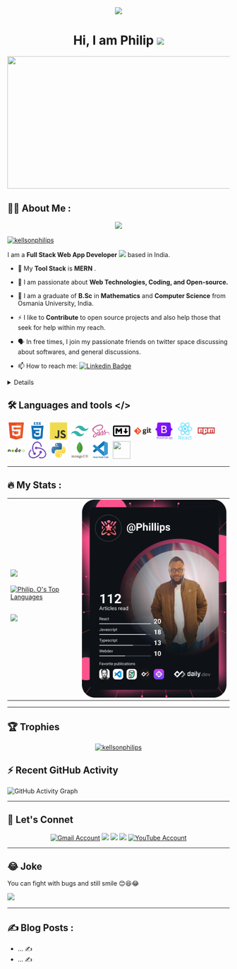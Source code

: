 <div id="header" align="center">
  <img src="https://media.giphy.com/media/M9gbBd9nbDrOTu1Mqx/giphy.gif" width="100"/>
</div>

<!---<div id="badges" align="center">
  <a href="https://www.linkedin.com/in/orji-philip-a3579b128/">
    <img src="https://img.shields.io/badge/LinkedIn-blue?style=for-the-badge&logo=linkedin&logoColor=white" alt="LinkedIn Badge"/>
  </a>
  <a href="https://www.instagram.com/tech_phills/">
    <img src="https://img.shields.io/badge/InstaGram-coral?style=for-the-badge&logo=instagram&logoColor=white" alt="Instagram Badge"/>
  </a>
  <a href="https://twitter.com/kellsonphilips">
    <img src="https://img.shields.io/badge/Twitter-blue?style=for-the-badge&logo=twitter&logoColor=white" alt="Twitter Badge"/>
  </a>
</div> -->

<h1 align="center">
  Hi, I am Philip 
  <img src="https://media.giphy.com/media/hvRJCLFzcasrR4ia7z/giphy.gif" width="90"/>
</h1>


<div align="center">
  <img src="https://media.giphy.com/media/dWesBcTLavkZuG35MI/giphy.gif" width="600" height="300"/>
</div>


## :man_technologist: About Me :

<p align="center">
  <a href="https://github.com/jaypavasiya"><img src="https://readme-typing-svg.herokuapp.com?duration=3000&lines=I+am+Philip+Orji%20|+🤓🤝;Full%20Stack+Developer;MongoDB|+ExpressJs|+ReacJs|+NodeJs;Always+Ready+to+learn!;Tech+Enthusiast|+Funtionality+Inquisitive;Content%20Creator%20|+Blogging+in%20progress;Developers+Startup+Advocate&center=true&width=500&height=50"></a>
</p>

<p align="left"> <a href="https://twitter.com/intent/follow?screen_name=kellsonphilips" target="blank"><img src="https://img.shields.io/twitter/follow/kellsonphilips?logo=twitter&style=for-the-badge" alt="kellsonphilips" /></a> </p>


I am a **Full Stack Web App Developer** <img src="https://media.giphy.com/media/WUlplcMpOCEmTGBtBW/giphy.gif" width="30"> based in India.

  - :telescope: My **Tool Stack** is **MERN** .
  
  - :seedling: I am passionate about **Web Technologies, Coding, and Open-source.** 
  
  - :school: I am a graduate of **B.Sc** in **Mathematics** and **Computer Science** from Osmania University, India. 
  
  - :zap: I like to **Contribute** to open source projects and also help those that seek for help within my reach. 
  
  - :speaking_head: In free times, I join my passionate friends on twitter space discussing about softwares, and general discussions.
  
  - :mailbox: How to reach me: [![Linkedin Badge](https://img.shields.io/badge/-Philip.O-blue?style=flat&logo=Linkedin&logoColor=white)](https://www.linkedin.com/in/orji-philip-a3579b128/)

<details>
<h3 align="left">Support:</h3>
<p><a href="https://github.com/sponsors/kellsonphilips">Sponsor me on Github</a></p> <br/>
<p><a href="https://ko-fi.com/kellsonphilips"> <img align="left" src="https://cdn.ko-fi.com/cdn/kofi3.png?v=3" height="50" width="210" alt="kellsonphilips" /></a></p><br><br>
</details>

<!-- 
## My main Stack tools: 

  
  - MongoDB
  - ExpressJs
  - ReactJs
  - NodeJs
 -->

<!-- 
## I am open to:

  - Work opportunities
  - Collaborations for projects
  - Sponsorships
  - Developer advocacy opportunities

---
 -->


## :hammer_and_wrench: Languages and tools </>

<div> 
  <img src="https://github.com/devicons/devicon/blob/master/icons/html5/html5-original.svg" title="HTML5" alt="HTML5" height="40" width="40" />&nbsp;
  <img src="https://github.com/devicons/devicon/blob/master/icons/css3/css3-plain-wordmark.svg" title="CSS" alt="CSS" height="40" width="40" />&nbsp;
  <img src="https://github.com/devicons/devicon/blob/master/icons/javascript/javascript-original.svg" title="JavaScript" alt="JavaScript" height="40" width="40" />&nbsp;
  <img src="https://github.com/devicons/devicon/blob/master/icons/tailwindcss/tailwindcss-plain.svg" title="tailwind" alt="tailwind" height="40" width="40" />&nbsp;
  <img src="https://github.com/devicons/devicon/blob/master/icons/sass/sass-original.svg" title="sass" alt="sass" height="40" width="40" />&nbsp;
  <img src="https://github.com/devicons/devicon/blob/master/icons/markdown/markdown-original.svg" title="MarkDown" alt="MarkDown" height="40" width="40" />&nbsp;
  <img src="https://github.com/devicons/devicon/blob/master/icons/git/git-original-wordmark.svg" title="git" alt="git" height="40" width="40" />&nbsp;
  <img src="https://github.com/devicons/devicon/blob/master/icons/bootstrap/bootstrap-original-wordmark.svg" title="BoostStrap" alt="BoostStrap" height="40" width="40" />&nbsp;
  <img src="https://github.com/devicons/devicon/blob/master/icons/react/react-original-wordmark.svg" title="react" alt="react" height="40" width="40" />&nbsp;
  <img src="https://github.com/devicons/devicon/blob/master/icons/npm/npm-original-wordmark.svg" title="npm" alt="npm" height="40" width="40" />&nbsp;
  <img src="https://github.com/devicons/devicon/blob/master/icons/nodejs/nodejs-original-wordmark.svg" title="NodeJs" alt="NodeJs" height="40" width="40" />&nbsp;
   <img src="https://github.com/devicons/devicon/blob/master/icons/redux/redux-original.svg" title="Redux" alt="redux" height="40" width="40" />&nbsp;
  <img src="https://github.com/devicons/devicon/blob/master/icons/python/python-original.svg" title="python" alt="Python" height="40" width="40" />&nbsp;
  <img src="https://github.com/devicons/devicon/blob/master/icons/mongodb/mongodb-original-wordmark.svg" title="mongoDB" alt="mongoDB" height="40" width="40" />&nbsp;
  <img src="https://github.com/devicons/devicon/blob/master/icons/vscode/vscode-original-wordmark.svg" title="vscode" alt="vscode" height="40" width="40" />&nbsp;
   <img src="" title="" alt="" height="40" width="40" />&nbsp;
</div>

---

## :fire: My Stats :

<!-- [![GitHub Streak](http://github-readme-streak-stats.herokuapp.com?user=kellsonphilips&theme=bear&background=000000)](https://git.io/streak-stats)
 -->
<table>
<tr>
<td>
<a href="http://www.github.com/kellsonphilips"><img src="https://github-readme-streak-stats.herokuapp.com/?user=kellsonphilips&theme=bear&background=000000" width="500" /></a>
</br>
</br>
<a href="https://github.com/kellsonphilips"><img alt="Philip. O's Top Languages" src="https://github-readme-stats.vercel.app/api/top-langs/?username=kellsonphilips&langs_count=8&count_private=true&layout=compact&theme=bear&background=000000" width="500" /></a>
</br>
<!-- <p><img src="https://github-readme-stats.vercel.app/api/top-langs/?username=kellsonphilips&theme=algolia&layout=compact" alt="kellsonphilips" /></p> -->
</br>
<p><a href="#"><img src="https://github-readme-stats.vercel.app/api?username=kellsonphilips&show_icons=true&count_private=true&theme=bear" width="500"></a></p>
</td>
<td>
<a href="https://app.daily.dev/Phillips"><img src="https://github.com/kellsonphilips/kellsonphilips/blob/main/devcard.svg" width="500" alt="Philip. O's Dev Card"/></a>
</td>
</tr>
</table>

---

## 🏆 Trophies
<p align="center"> <a href="https://github.com/kellsonphilips"><img
      src="https://github-profile-trophy.vercel.app/?username=kellsonphilips&row=1&column=6&theme=algolia" alt="kellsonphilips" /></a>  </p>

<!--- <p align="center"> <a href="https://github.com/ryo-ma/github-profile-trophy"><img src="https://github-profile-trophy.vercel.app/?username=kellsonphilips" alt="kellsonphilips" /></a> </p> --->



## ⚡ Recent GitHub Activity

![GitHub Activity Graph](https://activity-graph.herokuapp.com/graph?username=kellsonphilips&bg_color=1d2a3a&color=5BCDEC&line=5BCDEC&point=FFFFFF&hide_border=true)

<!--- <a href="https://github.com/kellsonphilips"><img alt="Philip's Activity Graph" src="https://activity-graph.herokuapp.com/graph?username=kellsonphilips&custom_title=Philip's%20Contribution%20Graph&theme=react-dark" /></a>-->

---

## 👥 Let's Connet

<p align="center">
<a href="mailto:kellsonphilips+github@gmail.com">
  <img src="https://cdn.worldvectorlogo.com/logos/official-gmail-icon-2020-.svg" title="Gmail" alt="Gmail Account" height="50" width="40"/></a>
<a href = "https://www.linkedin.com/in/orji-philip-a3579b128/"><img src="https://img.icons8.com/fluent/48/000000/linkedin.png"/></a>
<a href = "https://twitter.com/kellsonphilips"><img src="https://img.icons8.com/fluent/48/000000/twitter.png"/></a>
<a href = "https://www.instagram.com/tech_phills/"><img src="https://img.icons8.com/fluent/48/000000/instagram-new.png"/></a>
 <a href="https://www.youtube.com/channel/UCEfBPodD8bxLqMYoGi3ZC6A">
  <img src="https://cdn.worldvectorlogo.com/logos/youtube-icon.svg" title="YouTube" alt="YouTube Account" height="50" width="40"/></a>
</p>

<!---![Profile View Counter](https://komarev.com/ghpvc/?username=kellsonphilips)-->

<hr/>

## 😂 Joke
<p> You can fight with bugs and still smile 😊😆😂 </p>
<div>
<img src='https://readme-jokes.vercel.app/api?hideBorder&theme=tokyonight' />
</div>

<hr/>


## :writing_hand: Blog Posts :

  - ... :writing_hand:
  - ... :writing_hand:
